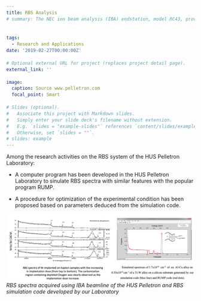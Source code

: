 ```yaml
---
title: RBS Analysis
# summary: The NEC ion beam analysis (IBA) endstation, model RC43, provides a complete IBA system offering automatic unattended data collection and can perform qualitative analysis using multiple techniques such as RBS, ERD, NRA and PIXE simultaneously.


tags:
  - Research and Applications
date: '2019-02-27T00:00:00Z'

# Optional external URL for project (replaces project detail page).
external_link: ''

image:
  caption: Source www.pelletron.com
  focal_point: Smart

# Slides (optional).
#   Associate this project with Markdown slides.
#   Simply enter your slide deck's filename without extension.
#   E.g. `slides = "example-slides"` references `content/slides/example-slides.md`.
#   Otherwise, set `slides = ""`.
# slides: example
---
```



Among the research activities on the RBS system of the HUS Pelletron Laboratory: 

* A computer program has been developed in the HUS Pelletron Laboratory to sinulate RBS spectra with similar features with the popular program RUMP.

* A procedure for optimization of the experimental condition has been proposed based on parameters deduced from the simulation code.

![RBS results](./rbsintro3.png)
*RBS spectra acquired using IBA beamline of the HUS Pelletron and RBS simulation code developed by our Laboratory*
